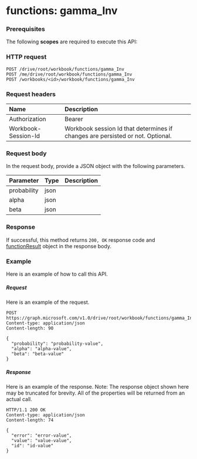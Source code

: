 # functions: gamma_Inv


### Prerequisites
The following **scopes** are required to execute this API: 
### HTTP request
<!-- { "blockType": "ignored" } -->
```http
POST /drive/root/workbook/functions/gamma_Inv
POST /me/drive/root/workbook/functions/gamma_Inv
POST /workbooks/<id>/workbook/functions/gamma_Inv

```
### Request headers
| Name       | Description|
|:---------------|:----------|
| Authorization  | Bearer <code>|
| Workbook-Session-Id  | Workbook session Id that determines if changes are persisted or not. Optional.|

### Request body
In the request body, provide a JSON object with the following parameters.

| Parameter	   | Type	|Description|
|:---------------|:--------|:----------|
|probability|json||
|alpha|json||
|beta|json||

### Response
If successful, this method returns `200, OK` response code and [functionResult](../resources/functionresult.md) object in the response body.

### Example
Here is an example of how to call this API.
##### Request
Here is an example of the request.
<!-- {
  "blockType": "request",
  "name": "functions_gamma_inv"
}-->
```http
POST https://graph.microsoft.com/v1.0/drive/root/workbook/functions/gamma_Inv
Content-type: application/json
Content-length: 90

{
  "probability": "probability-value",
  "alpha": "alpha-value",
  "beta": "beta-value"
}
```

##### Response
Here is an example of the response. Note: The response object shown here may be truncated for brevity. All of the properties will be returned from an actual call.
<!-- {
  "blockType": "response",
  "truncated": true,
  "@odata.type": "microsoft.graph.functionResult"
} -->
```http
HTTP/1.1 200 OK
Content-type: application/json
Content-length: 74

{
  "error": "error-value",
  "value": "value-value",
  "id": "id-value"
}
```

<!-- uuid: 8fcb5dbc-d5aa-4681-8e31-b001d5168d79
2015-10-25 14:57:30 UTC -->
<!-- {
  "type": "#page.annotation",
  "description": "functions: gamma_Inv",
  "keywords": "",
  "section": "documentation",
  "tocPath": ""
}-->